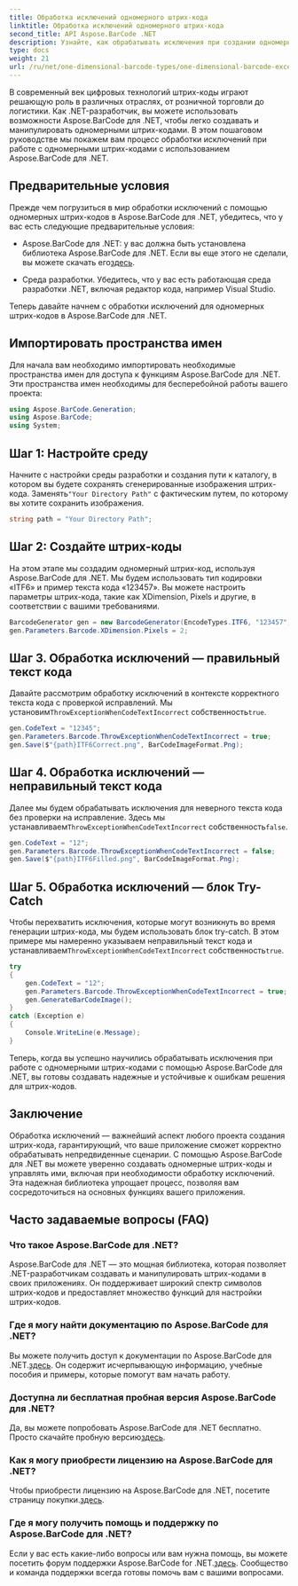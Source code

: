 ```yaml
---
title: Обработка исключений одномерного штрих-кода
linktitle: Обработка исключений одномерного штрих-кода
second_title: API Aspose.BarCode .NET
description: Узнайте, как обрабатывать исключения при создании одномерных штрих-кодов с помощью Aspose.BarCode для .NET. Это пошаговое руководство обеспечивает устойчивые к ошибкам решения в области штрих-кодов. Начать сейчас!
type: docs
weight: 21
url: /ru/net/one-dimensional-barcode-types/one-dimensional-barcode-exception-handling/
---
```


В современный век цифровых технологий штрих-коды играют решающую роль в различных отраслях, от розничной торговли до логистики. Как .NET-разработчик, вы можете использовать возможности Aspose.BarCode для .NET, чтобы легко создавать и манипулировать одномерными штрих-кодами. В этом пошаговом руководстве мы покажем вам процесс обработки исключений при работе с одномерными штрих-кодами с использованием Aspose.BarCode для .NET.

## Предварительные условия

Прежде чем погрузиться в мир обработки исключений с помощью одномерных штрих-кодов в Aspose.BarCode для .NET, убедитесь, что у вас есть следующие предварительные условия:

-  Aspose.BarCode для .NET: у вас должна быть установлена библиотека Aspose.BarCode для .NET. Если вы еще этого не сделали, вы можете скачать его[здесь](https://releases.aspose.com/barcode/net/).

- Среда разработки. Убедитесь, что у вас есть работающая среда разработки .NET, включая редактор кода, например Visual Studio.

Теперь давайте начнем с обработки исключений для одномерных штрих-кодов в Aspose.BarCode для .NET.

## Импортировать пространства имен

Для начала вам необходимо импортировать необходимые пространства имен для доступа к функциям Aspose.BarCode для .NET. Эти пространства имен необходимы для бесперебойной работы вашего проекта:

```csharp
using Aspose.BarCode.Generation;
using Aspose.BarCode;
using System;
```

## Шаг 1: Настройте среду

 Начните с настройки среды разработки и создания пути к каталогу, в котором вы будете сохранять сгенерированные изображения штрих-кода. Заменять`"Your Directory Path"` с фактическим путем, по которому вы хотите сохранить изображения.

```csharp
string path = "Your Directory Path";
```

## Шаг 2: Создайте штрих-коды

На этом этапе мы создадим одномерный штрих-код, используя Aspose.BarCode для .NET. Мы будем использовать тип кодировки «ITF6» и пример текста кода «123457». Вы можете настроить параметры штрих-кода, такие как XDimension, Pixels и другие, в соответствии с вашими требованиями.

```csharp
BarcodeGenerator gen = new BarcodeGenerator(EncodeTypes.ITF6, "123457");
gen.Parameters.Barcode.XDimension.Pixels = 2;
```

## Шаг 3. Обработка исключений — правильный текст кода

 Давайте рассмотрим обработку исключений в контексте корректного текста кода с проверкой исправлений. Мы установим`ThrowExceptionWhenCodeTextIncorrect` собственность`true`.

```csharp
gen.CodeText = "12345";
gen.Parameters.Barcode.ThrowExceptionWhenCodeTextIncorrect = true;
gen.Save($"{path}ITF6Correct.png", BarCodeImageFormat.Png);
```

## Шаг 4. Обработка исключений — неправильный текст кода

 Далее мы будем обрабатывать исключения для неверного текста кода без проверки на исправление. Здесь мы устанавливаем`ThrowExceptionWhenCodeTextIncorrect` собственность`false`.

```csharp
gen.CodeText = "12";
gen.Parameters.Barcode.ThrowExceptionWhenCodeTextIncorrect = false;
gen.Save($"{path}ITF6Filled.png", BarCodeImageFormat.Png);
```

## Шаг 5. Обработка исключений — блок Try-Catch

 Чтобы перехватить исключения, которые могут возникнуть во время генерации штрих-кода, мы будем использовать блок try-catch. В этом примере мы намеренно указываем неправильный текст кода и устанавливаем`ThrowExceptionWhenCodeTextIncorrect` собственность`true`.

```csharp
try
{
    gen.CodeText = "12";
    gen.Parameters.Barcode.ThrowExceptionWhenCodeTextIncorrect = true;
    gen.GenerateBarCodeImage();
}
catch (Exception e)
{
    Console.WriteLine(e.Message);
}
```

Теперь, когда вы успешно научились обрабатывать исключения при работе с одномерными штрих-кодами с помощью Aspose.BarCode для .NET, вы готовы создавать надежные и устойчивые к ошибкам решения для штрих-кодов.

## Заключение

Обработка исключений — важнейший аспект любого проекта создания штрих-кода, гарантирующий, что ваше приложение сможет корректно обрабатывать непредвиденные сценарии. С помощью Aspose.BarCode для .NET вы можете уверенно создавать одномерные штрих-коды и управлять ими, включая при необходимости обработку исключений. Эта надежная библиотека упрощает процесс, позволяя вам сосредоточиться на основных функциях вашего приложения.

## Часто задаваемые вопросы (FAQ)

### Что такое Aspose.BarCode для .NET?
Aspose.BarCode для .NET — это мощная библиотека, которая позволяет .NET-разработчикам создавать и манипулировать штрих-кодами в своих приложениях. Он поддерживает широкий спектр символов штрих-кодов и предоставляет множество функций для настройки штрих-кодов.

### Где я могу найти документацию по Aspose.BarCode для .NET?
 Вы можете получить доступ к документации по Aspose.BarCode для .NET.[здесь](https://reference.aspose.com/barcode/net/). Он содержит исчерпывающую информацию, учебные пособия и примеры, которые помогут вам начать работу.

### Доступна ли бесплатная пробная версия Aspose.BarCode для .NET?
 Да, вы можете попробовать Aspose.BarCode для .NET бесплатно. Просто скачайте пробную версию[здесь](https://releases.aspose.com/).

### Как я могу приобрести лицензию на Aspose.BarCode для .NET?
 Чтобы приобрести лицензию на Aspose.BarCode для .NET, посетите страницу покупки.[здесь](https://purchase.aspose.com/buy).

### Где я могу получить помощь и поддержку по Aspose.BarCode для .NET?
 Если у вас есть какие-либо вопросы или вам нужна помощь, вы можете посетить форум поддержки Aspose.BarCode for .NET.[здесь](https://forum.aspose.com/c/barcode/13). Сообщество и команда поддержки всегда готовы помочь вам с вашими вопросами.
